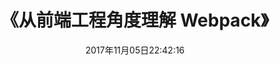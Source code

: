 ---
title: "《从前端工程角度理解 Webpack》"
date: 2017年11月05日22:42:16
draft: true
categories: [webpack]
tags: [webpack, 前端工程]
---